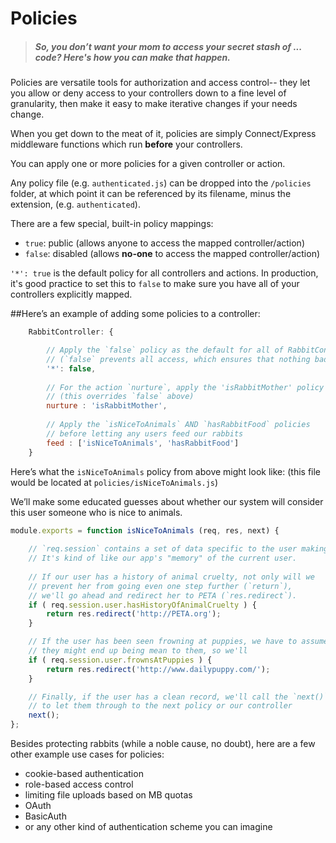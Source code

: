 # Policies

> ##### So, you don&rsquo;t want your mom to access your secret stash of ... code?  Here's how you can make that happen. 

Policies are versatile tools for authorization and access control-- they let you allow or deny access to your controllers down to a fine level of granularity, then make it easy to make iterative changes if your needs change.

When you get down to the meat of it, policies are simply Connect/Express middleware functions which run **before** your controllers. 


You can apply one or more policies for a given controller or action.

Any policy file (e.g. `authenticated.js`) can be dropped into the `/policies` folder, at which point it can be referenced by its filename, minus the extension, (e.g. `authenticated`).  

There are a few special, built-in policy mappings:
  + `true`: public  (allows anyone to access the mapped controller/action)
  +  `false`: disabled (allows **no-one** to access the mapped controller/action)

 `'*': true` is the default policy for all controllers and actions.  In production, it's good practice to set this to `false` to make sure you have all of your controllers explicitly mapped.


##Here&rsquo;s an example of adding some policies to a controller:
```javascript
	RabbitController: {

		// Apply the `false` policy as the default for all of RabbitController's actions
		// (`false` prevents all access, which ensures that nothing bad happens to our rabbits)
		'*': false,
	
		// For the action `nurture`, apply the 'isRabbitMother' policy 
		// (this overrides `false` above)
		nurture	: 'isRabbitMother',
	
		// Apply the `isNiceToAnimals` AND `hasRabbitFood` policies
		// before letting any users feed our rabbits
		feed : ['isNiceToAnimals', 'hasRabbitFood']
	}
```

Here&rsquo;s what the `isNiceToAnimals` policy from above might look like: (this file would be located at `policies/isNiceToAnimals.js`)

We&rsquo;ll make some educated guesses about whether our system will consider this user someone who is nice to animals.
```javascript
module.exports = function isNiceToAnimals (req, res, next) {
	
	// `req.session` contains a set of data specific to the user making this request.
	// It's kind of like our app's "memory" of the current user.
	
	// If our user has a history of animal cruelty, not only will we 
	// prevent her from going even one step further (`return`), 
	// we'll go ahead and redirect her to PETA (`res.redirect`).
	if ( req.session.user.hasHistoryOfAnimalCruelty ) {
		return res.redirect('http://PETA.org');
	}

	// If the user has been seen frowning at puppies, we have to assume that
	// they might end up being mean to them, so we'll 
	if ( req.session.user.frownsAtPuppies ) {
		return res.redirect('http://www.dailypuppy.com/');
	}

	// Finally, if the user has a clean record, we'll call the `next()` function
	// to let them through to the next policy or our controller
	next();
};
```

Besides protecting rabbits (while a noble cause, no doubt), here are a few other example use cases for policies:
+ cookie-based authentication
+ role-based access control
+ limiting file uploads based on MB quotas
+ OAuth
+ BasicAuth
+ or any other kind of authentication scheme you can imagine
